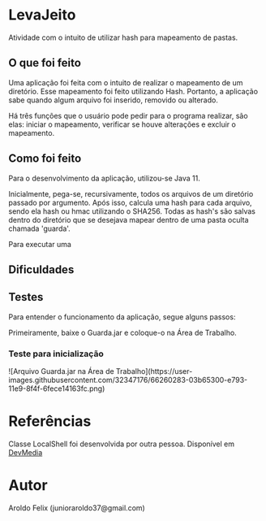 <h1>LevaJeito</h1>
<p>Atividade com o intuito de utilizar hash para mapeamento de pastas.</p>

<h2>O que foi feito</h2>
<p>Uma aplicação foi feita com o intuito de realizar o mapeamento de um diretório. Esse mapeamento foi feito utilizando Hash. Portanto, a aplicação sabe quando algum arquivo foi inserido, removido ou alterado.</p>
<p>Há três funções que o usuário pode pedir para o programa realizar, são elas: iniciar o mapeamento, verificar se houve alterações e excluir o mapeamento.</p>
<h2>Como foi feito</h2>
<p>Para o desenvolvimento da aplicação, utilizou-se Java 11.</p>
<p>Inicialmente, pega-se, recursivamente, todos os arquivos de um diretório passado por argumento. Após isso, calcula uma hash para cada arquivo, sendo ela hash ou hmac utilizando o SHA256. Todas as hash's são salvas dentro do diretório que se desejava mapear dentro de uma pasta oculta chamada 'guarda'.</p>
<p>Para executar uma </p>
<p></p>
<h2>Dificuldades</h2>

<h2>Testes</h2>
<p>Para entender o funcionamento da aplicação, segue alguns passos:</p>
<p> Primeiramente, baixe o Guarda.jar e coloque-o na Área de Trabalho.</p>
<h3> Teste para inicialização </h3>
![Arquivo Guarda.jar na Área de Trabalho](https://user-images.githubusercontent.com/32347176/66260283-03b65300-e793-11e9-8f4f-6fece14163fc.png)

<h1>Referências</h1>
<p>Classe LocalShell foi desenvolvida por outra pessoa. Disponível em <a href="https://www.devmedia.com.br/executando-shell-scripts-utilizando-java/26494" target="window">DevMedia</a></p>

<h1>Autor</h1>
<p>Aroldo Felix (junioraroldo37@gmail.com)</p>

